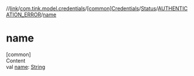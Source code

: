 //[link](../../../../index.md)/[com.tink.model.credentials](../../../index.md)/[[common]Credentials](../../index.md)/[Status](../index.md)/[AUTHENTICATION_ERROR](index.md)/[name](name.md)



# name  
[common]  
Content  
val [name](name.md): [String](https://kotlinlang.org/api/latest/jvm/stdlib/kotlin/-string/index.html)  



